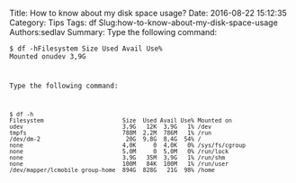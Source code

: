 Title: How to know about my disk space usage?
Date: 2016-08-22 15:12:35
Category: Tips
Tags: df
Slug:how-to-know-about-my-disk-space-usage
Authors:sedlav
Summary: Type the following command:<pre><code>$ df -hFilesystem                       Size  Used Avail Use% Mounted onudev                             3,9G

Type the following command:
<pre><code>$ df -h
Filesystem                       Size  Used Avail Use% Mounted on
udev                             3,9G   12K  3,9G   1% /dev
tmpfs                            788M  2,2M  786M   1% /run
/dev/dm-2                         20G  9,8G  8,4G  54% /
none                             4,0K     0  4,0K   0% /sys/fs/cgroup
none                             5,0M     0  5,0M   0% /run/lock
none                             3,9G   35M  3,9G   1% /run/shm
none                             100M   84K  100M   1% /run/user
/dev/mapper/lcmobile_group-home  894G  828G   21G  98% /home
</code></pre>

